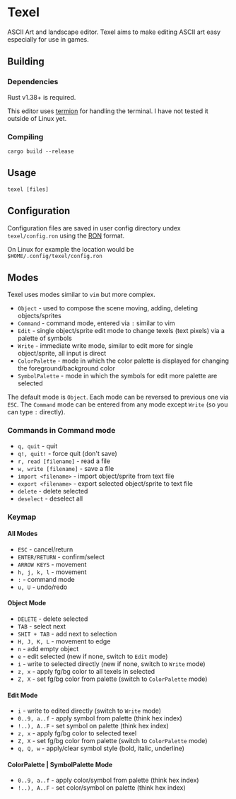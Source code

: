 # Texel

ASCII Art and landscape editor. Texel aims to make editing ASCII art easy especially
for use in games.

## Building

### Dependencies

Rust v1.38+ is required.

This editor uses [termion](https://gitlab.redox-os.org/redox-os/termion) for handling the terminal. I have not tested it outside of Linux yet.

### Compiling

`cargo build --release`

## Usage

`texel [files]`

## Configuration

Configuration files are saved in user config directory undex `texel/config.ron` using the [RON](https://github.com/ron-rs/ron) format.

On Linux for example the location would be `$HOME/.config/texel/config.ron`

## Modes

Texel uses modes similar to `vim` but more complex.

* `Object` - used to compose the scene moving, adding, deleting objects/sprites
* `Command` - command mode, entered via `:` similar to vim
* `Edit` - single object/sprite edit mode to change texels (text pixels) via a palette of symbols
* `Write` - immediate write mode, similar to edit more for single object/sprite, all input is direct
* `ColorPalette` - mode in which the color palette is displayed for changing the foreground/background color
* `SymbolPalette` - mode in which the symbols for edit more palette are selected

The default mode is `Object`. Each mode can be reversed to previous one via `ESC`.
The `Command` mode can be entered from any mode except `Write` (so you can type `:` directly).

### Commands in Command mode
* `q, quit`               - quit
* `q!, quit!`             - force quit (don't save)
* `r, read [filename]`    - read a file
* `w, write [filename]`   - save a file
* `import <filename>`     - import object/sprite from text file
* `export <filename>`     - export selected object/sprite to text file
* `delete`                - delete selected
* `deselect`              - deselect all

### Keymap

#### All Modes
* `ESC`          - cancel/return
* `ENTER/RETURN` - confirm/select
* `ARROW KEYS`   - movement
* `h, j, k, l`   - movement
* `:`            - command mode
* `u, U`         - undo/redo

#### Object Mode
* `DELETE`       - delete selected
* `TAB`          - select next
* `SHIT + TAB`   - add next to selection
* `H, J, K, L`   - movement to edge
* `n`            - add empty object
* `e`            - edit selected (new if none, switch to `Edit` mode)
* `i`            - write to selected directly (new if none, switch to `Write` mode)
* `z, x`         - apply fg/bg color to all texels in selected
* `Z, X`         - set fg/bg color from palette (switch to `ColorPalette` mode)

#### Edit Mode

* `i`            - write to edited directly (switch to `Write` mode)
* `0..9, a..f`   - apply symbol from palette (think hex index)
* `!..), A..F`   - set symbol on palette (think hex index)
* `z, x`         - apply fg/bg color to selected texel
* `Z, X`         - set fg/bg color from palette (switch to `ColorPalette` mode)
* `q, Q, w`      - apply/clear symbol style (bold, italic, underline)

#### ColorPalette | SymbolPalette Mode

* `0..9, a..f`   - apply color/symbol from palette (think hex index)
* `!..), A..F`   - set color/symbol on palette (think hex index)
